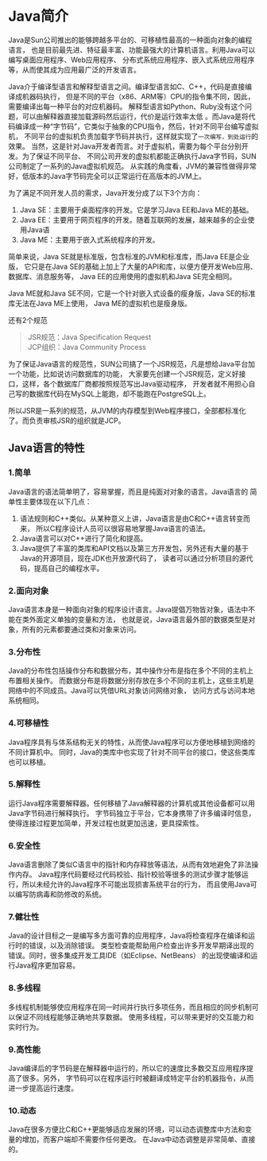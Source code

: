 # Java简介

Java是Sun公司推出的能够跨越多平台的、可移植性最高的一种面向对象的编程语言， 也是目前最先进、特征最丰富、功能最强大的计算机语言。利用Java可以编写桌面应用程序、Web应用程序、
分布式系统应用程序、嵌入式系统应用程序等，从而使其成为应用最广泛的开发语言。

Java介于编译型语言和解释型语言之间。编译型语言如C、C++，代码是直接编译成机器码执行， 但是不同的平台（x86、ARM等）CPU的指令集不同，因此，需要编译出每一种平台的对应机器码。
解释型语言如Python、Ruby没有这个问题，可以由解释器直接加载源码然后运行，代价是运行效率太低 。而Java是将代码编译成一种“字节码”，它类似于抽象的CPU指令，然后，针对不同平台编写虚拟机，
不同平台的虚拟机负责加载字节码并执行，这样就实现了`一次编写，到处运行`的效果。 当然，这是针对Java开发者而言。对于虚拟机，需要为每个平台分别开发。为了保证不同平台、
不同公司开发的虚拟机都能正确执行Java字节码，SUN公司制定了一系列的Java虚拟机规范。 从实践的角度看，JVM的兼容性做得非常好，低版本的Java字节码完全可以正常运行在高版本的JVM上。

为了满足不同开发人员的需求，Java开发分成了以下3个方向：

1. Java SE：主要用于桌面程序的开发。它是学习Java EE和Java ME的基础。
2. Java EE：主要用于网页程序的开发。随着互联网的发展，越来越多的企业使用Java语
3. Java ME：主要用于嵌入式系统程序的开发。

简单来说，Java SE就是标准版，包含标准的JVM和标准库，而Java EE是企业版， 它只是在Java SE的基础上加上了大量的API和库，以便方便开发Web应用、数据库、消息服务等， Java EE的应用使用的虚拟机和Java
SE完全相同。

Java ME就和Java SE不同，它是一个针对嵌入式设备的瘦身版，Java SE的标准库无法在Java ME上使用， Java ME的虚拟机也是瘦身版。

还有2个规范

> JSR规范：Java Specification Request\
> JCP组织：Java Community Process

为了保证Java语言的规范性，SUN公司搞了一个JSR规范，凡是想给Java平台加一个功能，比如说访问数据库的功能， 大家要先创建一个JSR规范，定义好接口，这样，各个数据库厂商都按照规范写出Java驱动程序，
开发者就不用担心自己写的数据库代码在MySQL上能跑，却不能跑在PostgreSQL上。

所以JSR是一系列的规范，从JVM的内存模型到Web程序接口，全部都标准化了。而负责审核JSR的组织就是JCP。

## Java语言的特性

### 1.简单

Java语言的语法简单明了，容易掌握，而且是纯面对对象的语言。Java语言的 简单性主要体现在以下几点：

1. 语法规则和C++类似。从某种意义上讲，Java语言是由C和C++语言转变而来， 所以C程序设计人员可以很容易地掌握Java语言的语法。
1. Java语言可以对C++进行了简化和提高。
1. Java提供了丰富的类库和API文档以及第三方开发包，另外还有大量的基于Java的开源项目，现在JDK也开放源代码了， 读者可以通过分析项目的源代码，提高自己的编程水平。

### 2.面向对象

Java语言本身是一种面向对象的程序设计语言。Java提倡万物皆对象，语法中不能在类外面定义单独的变量和方法， 也就是说，Java语言最外部的数据类型是对象，所有的元素都要通过类和对象来访问。

### 3.分布性

Java的分布性包括操作分布和数据分布，其中操作分布是指在多个不同的主机上布置相关操作。 而数据分布是将数据分别存放在多个不同的主机上，这些主机是网络中的不同成员。Java可以凭借URL对象访问网络对象， 访问方式与访问本地系统相同。

### 4.可移植性

Java程序具有与体系结构无关的特性，从而使Java程序可以方便地移植到网络的不同计算机中。 同时，Java的类库中也实现了针对不同平台的接口，使这些类库也可以移植。

### 5.解释性

运行Java程序需要解释器。任何移植了Java解释器的计算机或其他设备都可以用Java字节码进行解释执行。 字节码独立于平台，它本身携带了许多编译时信息，使得连接过程更加简单，开发过程也就更加迅速，更具探索性。

### 6.安全性

Java语言删除了类似C语言中的指针和内存释放等语法，从而有效地避免了非法操作内存。 Java程序代码要经过代码校验、指针校验等很多的测试步骤才能够运行，所以未经允许的Java程序不可能出现损害系统平台的行为，
而且使用Java可以编写防病毒和防修改的系统。

### 7.健壮性

Java的设计目标之一是编写多方面可靠的应用程序，Java将检查程序在编译和运行时的错误，以及消除错误。 类型检查能帮助用户检查出许多开发早期译出现的错误。同时，很多集成开发工具IDE（如Eclipse、NetBeans）
的出现使编译和运行Java程序更加容易。

### 8.多线程

多线程机制能够使应用程序在同一时间并行执行多项任务，而且相应的同步机制可以保证不同线程能够正确地共享数据。 使用多线程，可以带来更好的交互能力和实时行为。

### 9.高性能

Java编译后的字节码是在解释器中运行的，所以它的速度比多数交互应用程序提高了很多。另外， 字节码可以在程序运行时被翻译成特定平台的机器指令，从而进一步提高运行速度。

### 10.动态

Java在很多方便比C和C++更能够适应发展的环境，可以动态调整库中方法和变量的增加，而客户端却不需要作任何更改。 在Java中动态调整是非常简单、直接的。
